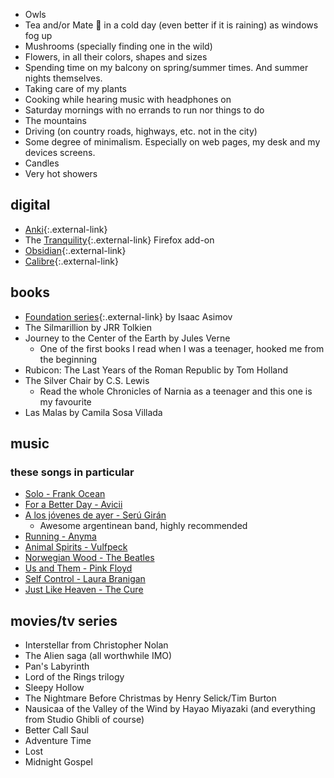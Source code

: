 - Owls
- Tea and/or Mate 🧉 in a cold day (even better if it is raining) as windows fog up
- Mushrooms (specially finding one in the wild)
- Flowers, in all their colors, shapes and sizes
- Spending time on my balcony on spring/summer times. And summer nights themselves.
- Taking care of my plants
- Cooking while hearing music with headphones on
- Saturday mornings with no errands to run nor things to do
- The mountains
- Driving (on country roads, highways, etc. not in the city)
- Some degree of minimalism. Especially on web pages, my desk and my devices screens.
- Candles
- Very hot showers

## digital
- [Anki](https://apps.ankiweb.net/){:.external-link}
- The [Tranquility](https://addons.mozilla.org/en-US/firefox/addon/tranquility-1/){:.external-link} Firefox add-on
- [Obsidian](https://obsidian.md/){:.external-link}
- [Calibre](https://calibre-ebook.com/){:.external-link}

## books
- [Foundation series](https://en.wikipedia.org/wiki/Foundation_series){:.external-link} by Isaac Asimov
- The Silmarillion by JRR Tolkien
- Journey to the Center of the Earth by Jules Verne
    - One of the first books I read when I was a teenager, hooked me from the beginning
- Rubicon: The Last Years of the Roman Republic by Tom Holland
- The Silver Chair by C.S. Lewis
    - Read the whole Chronicles of Narnia as a teenager and this one is my favourite
- Las Malas by Camila Sosa Villada

## music
### these songs in particular
- [Solo - Frank Ocean](https://www.youtube.com/watch?v=X_SEwgDl02E)
- [For a Better Day - Avicii](https://www.youtube.com/watch?v=Xq-knHXSKYY)
- [A los jóvenes de ayer - Serú Girán](https://www.youtube.com/watch?v=myNv-im5yMg)
    - Awesome argentinean band, highly recommended
- [Running - Anyma](https://www.youtube.com/watch?v=dH7HRB5afiA)
- [Animal Spirits - Vulfpeck](https://www.youtube.com/watch?v=qTUnDV3MgVQ)
- [Norwegian Wood - The Beatles](https://www.youtube.com/watch?v=Y_V6y1ZCg_8)
- [Us and Them - Pink Floyd](https://www.youtube.com/watch?v=HoLhKJuGhK0)
- [Self Control - Laura Branigan](https://youtu.be/RP0_8J7uxhs?si=rx8X3ljfUWB3msiH)
- [Just Like Heaven - The Cure](https://youtu.be/n3nPiBai66M?si=qRFzxtmgIhNNPy_Q)

## movies/tv series
- Interstellar from Christopher Nolan
- The Alien saga (all worthwhile IMO)
- Pan's Labyrinth
- Lord of the Rings trilogy
- Sleepy Hollow
- The Nightmare Before Christmas by Henry Selick/Tim Burton
- Nausicaa of the Valley of the Wind by Hayao Miyazaki (and everything from Studio Ghibli of course)
- Better Call Saul
- Adventure Time
- Lost
- Midnight Gospel